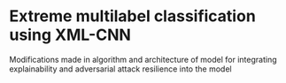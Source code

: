 # **Extreme multilabel classification using XML-CNN**

Modifications made in algorithm and architecture of model for integrating explainability and adversarial attack resilience into the model